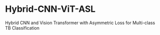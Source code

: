 # Hybrid-CNN-ViT-ASL
Hybrid CNN and Vision Transformer with Asymmetric Loss for Multi-class TB Classification
